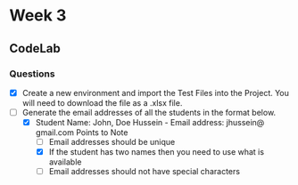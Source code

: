 # Week 3

## CodeLab

### Questions

- [x] Create a new environment and import the Test Files into the Project. You will need to download the file as a .xlsx file.
- [ ] Generate the email addresses of all the students in the format below. 
  - [x] Student Name: John, Doe Hussein - Email address: jhussein@ gmail.com
  Points to Note
    - [ ] Email addresses should be unique
    - [x] If the student has two names then you need to use what is available
    - [ ] Email addresses should not have special characters
